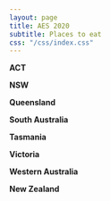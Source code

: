 ```yaml
---
layout: page
title: AES 2020
subtitle: Places to eat
css: "/css/index.css"
---
```


**ACT**

**NSW**

**Queensland**

**South Australia**

**Tasmania**

**Victoria**  

**Western Australia**

**New Zealand**

